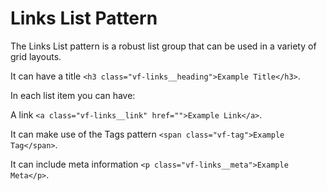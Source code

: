# Links List Pattern

The Links List pattern is a robust list group that can be used in a variety of grid layouts.

It can have a title `<h3 class="vf-links__heading">Example Title</h3>`.

In each list item you can have:

A link `<a class="vf-links__link" href="">Example Link</a>`.

It can make use of the Tags pattern `<span class="vf-tag">Example Tag</span>`.

It can include meta information `<p class="vf-links__meta">Example Meta</p>`.
